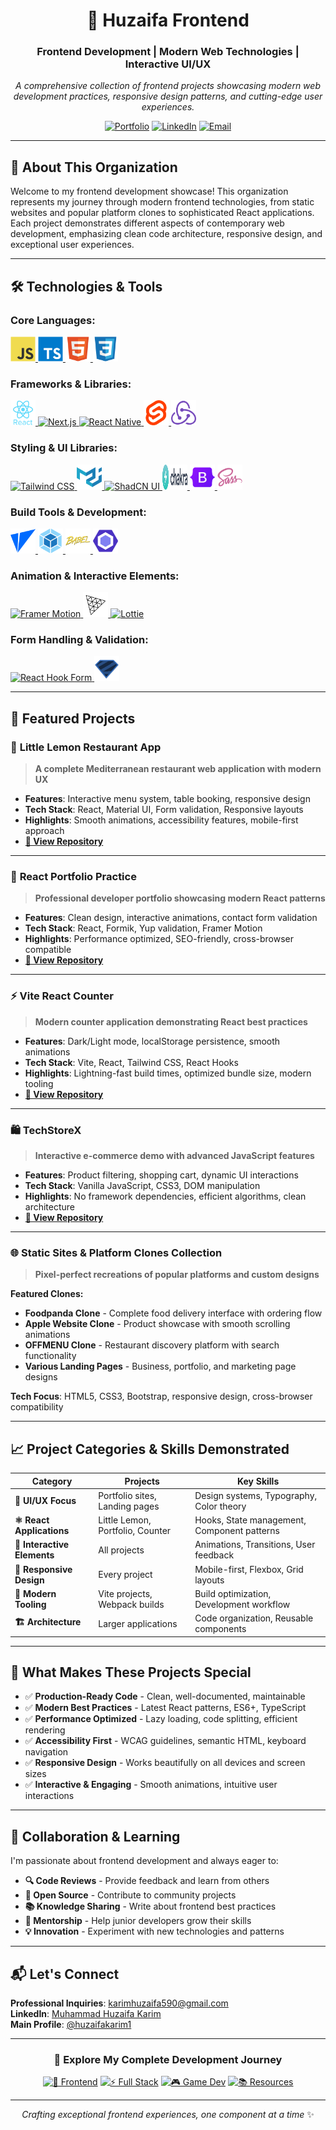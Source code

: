 <h1 align="center">🎨 Huzaifa Frontend</h1>

<div align="center">

<h3>Frontend Development | Modern Web Technologies | Interactive UI/UX</h3>

*A comprehensive collection of frontend projects showcasing modern web development practices, responsive design patterns, and cutting-edge user experiences.*

[![Portfolio](https://img.shields.io/badge/Portfolio-View_All_Projects-2196F3?style=for-the-badge&logo=github)](https://github.com/orgs/huzaifa-frontend/repositories)
[![LinkedIn](https://img.shields.io/badge/LinkedIn-Connect-0077B5?style=for-the-badge&logo=linkedin)](https://www.linkedin.com/in/muhammad-huzaifa-karim-590k)
[![Email](https://img.shields.io/badge/Email-Contact-EA4335?style=for-the-badge&logo=gmail)](mailto:karimhuzaifa590@gmail.com)

</div>

---

## 🚀 About This Organization

Welcome to my frontend development showcase! This organization represents my journey through modern frontend technologies, from static websites and popular platform clones to sophisticated React applications. Each project demonstrates different aspects of contemporary web development, emphasizing clean code architecture, responsive design, and exceptional user experiences.

---

## 🛠️ Technologies & Tools

<h3 align="left">Core Languages:</h3>
<p align="left">
  <a href="https://developer.mozilla.org/en-US/docs/Web/JavaScript" target="_blank" rel="noreferrer">
    <img src="https://raw.githubusercontent.com/devicons/devicon/master/icons/javascript/javascript-original.svg" alt="JavaScript" width="40" height="40"/>
  </a>
  <a href="https://www.typescriptlang.org/" target="_blank" rel="noreferrer">
    <img src="https://raw.githubusercontent.com/devicons/devicon/master/icons/typescript/typescript-original.svg" alt="TypeScript" width="40" height="40"/>
  </a>
  <a href="https://developer.mozilla.org/en-US/docs/Web/HTML" target="_blank" rel="noreferrer">
    <img src="https://raw.githubusercontent.com/devicons/devicon/master/icons/html5/html5-original.svg" alt="HTML5" width="40" height="40"/>
  </a>
  <a href="https://developer.mozilla.org/en-US/docs/Web/CSS" target="_blank" rel="noreferrer">
    <img src="https://raw.githubusercontent.com/devicons/devicon/master/icons/css3/css3-original.svg" alt="CSS3" width="40" height="40"/>
  </a>
</p>

<h3 align="left">Frameworks & Libraries:</h3>
<p align="left">
  <a href="https://react.dev/" target="_blank" rel="noreferrer">
    <img src="https://raw.githubusercontent.com/devicons/devicon/master/icons/react/react-original-wordmark.svg" alt="React" width="40" height="40"/>
  </a>
  <a href="https://nextjs.org/" target="_blank" rel="noreferrer">
    <img src="https://cdn.worldvectorlogo.com/logos/nextjs-2.svg" alt="Next.js" width="40" height="40"/>
  </a>
  <a href="https://reactnative.dev/" target="_blank" rel="noreferrer">
    <img src="https://reactnative.dev/img/header_logo.svg" alt="React Native" width="40" height="40"/>
  </a>
  <a href="https://svelte.dev/" target="_blank" rel="noreferrer">
    <img src="https://raw.githubusercontent.com/devicons/devicon/master/icons/svelte/svelte-original.svg" alt="Svelte" width="40" height="40"/>
  </a>
  <a href="https://redux.js.org/" target="_blank" rel="noreferrer">
    <img src="https://raw.githubusercontent.com/devicons/devicon/master/icons/redux/redux-original.svg" alt="Redux" width="40" height="40"/>
  </a>
</p>

<h3 align="left">Styling & UI Libraries:</h3>
<p align="left">
  <a href="https://tailwindcss.com/" target="_blank" rel="noreferrer">
    <img src="https://www.vectorlogo.zone/logos/tailwindcss/tailwindcss-icon.svg" alt="Tailwind CSS" width="40" height="40"/>
  </a>
  <a href="https://mui.com/" target="_blank" rel="noreferrer">
    <img src="https://raw.githubusercontent.com/devicons/devicon/master/icons/materialui/materialui-original.svg" alt="Material UI" width="40" height="40"/>
  </a>
  <a href="https://ui.shadcn.com/" target="_blank" rel="noreferrer">
    <img src="https://ui.shadcn.com/apple-touch-icon.png" alt="ShadCN UI" width="40" height="40"/>
  </a>
  <a href="https://chakra-ui.com/" target="_blank" rel="noreferrer">
    <img src="https://raw.githubusercontent.com/chakra-ui/chakra-ui/main/media/logo-colored@2x.png" alt="Chakra UI" width="40" height="40"/>
  </a>
  <a href="https://getbootstrap.com/" target="_blank" rel="noreferrer">
    <img src="https://raw.githubusercontent.com/devicons/devicon/master/icons/bootstrap/bootstrap-original.svg" alt="Bootstrap" width="40" height="40" />
  </a>
  <a href="https://sass-lang.com/" target="_blank" rel="noreferrer">
    <img src="https://raw.githubusercontent.com/devicons/devicon/master/icons/sass/sass-original.svg" alt="Sass/SCSS" width="40" height="40"/>
  </a>
</p>

<h3 align="left">Build Tools & Development:</h3>
<p align="left">
  <a href="https://vitejs.dev/" target="_blank" rel="noreferrer">
    <img src="https://raw.githubusercontent.com/devicons/devicon/master/icons/vite/vite-original.svg" alt="Vite" width="40" height="40"/>
  </a>
  <a href="https://webpack.js.org/" target="_blank" rel="noreferrer">
    <img src="https://raw.githubusercontent.com/devicons/devicon/master/icons/webpack/webpack-original.svg" alt="Webpack" width="40" height="40"/>
  </a>
  <a href="https://babeljs.io/" target="_blank" rel="noreferrer">
    <img src="https://raw.githubusercontent.com/devicons/devicon/master/icons/babel/babel-original.svg" alt="Babel" width="40" height="40"/>
  </a>
  <a href="https://eslint.org/" target="_blank" rel="noreferrer">
    <img src="https://raw.githubusercontent.com/devicons/devicon/master/icons/eslint/eslint-original.svg" alt="ESLint" width="40" height="40"/>
  </a>
</p>

<h3 align="left">Animation & Interactive Elements:</h3>
<p align="left">
  <a href="https://www.framer.com/motion/" target="_blank" rel="noreferrer">
    <img src="https://user-images.githubusercontent.com/38039349/60953119-d3c6f300-a2fc-11e9-9596-4978e5d52180.png" alt="Framer Motion" width="40" height="40"/>
  </a>
  <a href="https://threejs.org/" target="_blank" rel="noreferrer">
    <img src="https://raw.githubusercontent.com/devicons/devicon/master/icons/threejs/threejs-original.svg" alt="Three.js" width="40" height="40"/>
  </a>
  <a href="https://lottiefiles.com/" target="_blank" rel="noreferrer">
    <img src="https://lottiefiles.com/favicon.ico" alt="Lottie" width="40" height="40"/>
  </a>
</p>

<h3 align="left">Form Handling & Validation:</h3>
<p align="left">
  <a href="https://react-hook-form.com/" target="_blank" rel="noreferrer">
    <img src="https://react-hook-form.com/images/logo/react-hook-form-logo-only.png" alt="React Hook Form" width="40" height="40"/>
  </a>
  <a href="https://zod.dev/" target="_blank" rel="noreferrer">
    <img src="https://raw.githubusercontent.com/colinhacks/zod/main/logo.svg" alt="Zod" width="40" height="40"/>
  </a>
</p>

---

## 📂 Featured Projects

### 🍋 **Little Lemon Restaurant App**
> **A complete Mediterranean restaurant web application with modern UX**
- **Features**: Interactive menu system, table booking, responsive design
- **Tech Stack**: React, Material UI, Form validation, Responsive layouts
- **Highlights**: Smooth animations, accessibility features, mobile-first approach
- [**🔗 View Repository**](https://github.com/huzaifa-frontend/little-lemon-app)

---

### 💼 **React Portfolio Practice**
> **Professional developer portfolio showcasing modern React patterns**
- **Features**: Clean design, interactive animations, contact form validation
- **Tech Stack**: React, Formik, Yup validation, Framer Motion
- **Highlights**: Performance optimized, SEO-friendly, cross-browser compatible
- [**🔗 View Repository**](https://github.com/huzaifa-frontend/react-portfolio-practice)

---

### ⚡ **Vite React Counter**
> **Modern counter application demonstrating React best practices**
- **Features**: Dark/Light mode, localStorage persistence, smooth animations
- **Tech Stack**: Vite, React, Tailwind CSS, React Hooks
- **Highlights**: Lightning-fast build times, optimized bundle size, modern tooling
- [**🔗 View Repository**](https://github.com/huzaifa-frontend/vite-react-counter)

---

### 🛍️ **TechStoreX**
> **Interactive e-commerce demo with advanced JavaScript features**
- **Features**: Product filtering, shopping cart, dynamic UI interactions
- **Tech Stack**: Vanilla JavaScript, CSS3, DOM manipulation
- **Highlights**: No framework dependencies, efficient algorithms, clean architecture
- [**🔗 View Repository**](https://github.com/huzaifa-frontend/techstorex-javascript)

---

### 🌐 **Static Sites & Platform Clones Collection**
> **Pixel-perfect recreations of popular platforms and custom designs**

**Featured Clones:**
- **Foodpanda Clone** - Complete food delivery interface with ordering flow
- **Apple Website Clone** - Product showcase with smooth scrolling animations  
- **OFFMENU Clone** - Restaurant discovery platform with search functionality
- **Various Landing Pages** - Business, portfolio, and marketing page designs

**Tech Focus**: HTML5, CSS3, Bootstrap, responsive design, cross-browser compatibility

---

## 📈 Project Categories & Skills Demonstrated

| **Category** | **Projects** | **Key Skills** |
|---|---|---|
| **🎨 UI/UX Focus** | Portfolio sites, Landing pages | Design systems, Typography, Color theory |
| **⚛️ React Applications** | Little Lemon, Portfolio, Counter | Hooks, State management, Component patterns |
| **🎪 Interactive Elements** | All projects | Animations, Transitions, User feedback |
| **📱 Responsive Design** | Every project | Mobile-first, Flexbox, Grid layouts |
| **🔧 Modern Tooling** | Vite projects, Webpack builds | Build optimization, Development workflow |
| **🏗️ Architecture** | Larger applications | Code organization, Reusable components |

---

## 🌟 What Makes These Projects Special

- ✅ **Production-Ready Code** - Clean, well-documented, maintainable
- ✅ **Modern Best Practices** - Latest React patterns, ES6+, TypeScript
- ✅ **Performance Optimized** - Lazy loading, code splitting, efficient rendering
- ✅ **Accessibility First** - WCAG guidelines, semantic HTML, keyboard navigation
- ✅ **Responsive Design** - Works beautifully on all devices and screen sizes
- ✅ **Interactive & Engaging** - Smooth animations, intuitive user interactions

---

## 🤝 Collaboration & Learning

I'm passionate about frontend development and always eager to:

- **🔍 Code Reviews** - Provide feedback and learn from others
- **🚀 Open Source** - Contribute to community projects
- **📚 Knowledge Sharing** - Write about frontend best practices
- **🤝 Mentorship** - Help junior developers grow their skills
- **💡 Innovation** - Experiment with new technologies and patterns

---

## 📬 Let's Connect

**Professional Inquiries**: [karimhuzaifa590@gmail.com](mailto:karimhuzaifa590@gmail.com)  
**LinkedIn**: [Muhammad Huzaifa Karim](https://www.linkedin.com/in/muhammad-huzaifa-karim-590k)  
**Main Profile**: [@huzaifakarim1](https://github.com/huzaifakarim1)

---

<div align="center">

### 🌟 Explore My Complete Development Journey

[![🎨 Frontend](https://img.shields.io/badge/🎨_Frontend-huzaifa--frontend-blue?style=for-the-badge)](https://github.com/huzaifa-frontend)
[![⚡ Full Stack](https://img.shields.io/badge/⚡_Full_Stack-huzaifa--fullstack-green?style=for-the-badge)](https://github.com/huzaifa-fullstack)
[![🎮 Game Dev](https://img.shields.io/badge/🎮_Game_Dev-huzaifa--gamedev-purple?style=for-the-badge)](https://github.com/huzaifa-gamedev)
[![📚 Resources](https://img.shields.io/badge/📚_Vault-huzaifa--vault-orange?style=for-the-badge)](https://github.com/huzaifa-vault)

---

*Crafting exceptional frontend experiences, one component at a time* ✨

</div>